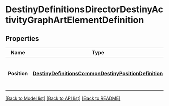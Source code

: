 # DestinyDefinitionsDirectorDestinyActivityGraphArtElementDefinition

## Properties
Name | Type | Description | Notes
------------ | ------------- | ------------- | -------------
**Position** | [**DestinyDefinitionsCommonDestinyPositionDefinition**](Destiny.Definitions.Common.DestinyPositionDefinition.md) | The position on the map of the art element. | [optional] 

[[Back to Model list]](../README.md#documentation-for-models) [[Back to API list]](../README.md#documentation-for-api-endpoints) [[Back to README]](../README.md)


